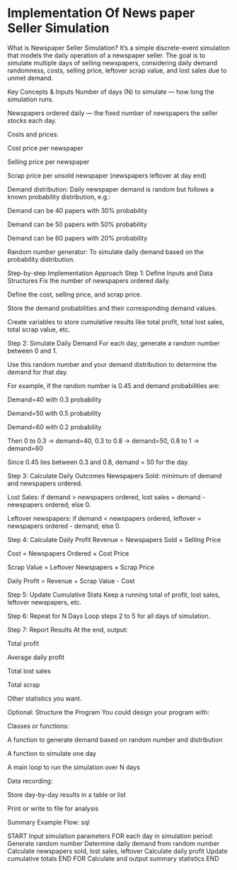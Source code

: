 # Implementation Of News paper Seller Simulation
What is Newspaper Seller Simulation?
It’s a simple discrete-event simulation that models the daily operation of a newspaper seller. The goal is to simulate multiple days of selling newspapers, considering daily demand randomness, costs, selling price, leftover scrap value, and lost sales due to unmet demand.

Key Concepts & Inputs
Number of days (N) to simulate — how long the simulation runs.

Newspapers ordered daily — the fixed number of newspapers the seller stocks each day.

Costs and prices:

Cost price per newspaper

Selling price per newspaper

Scrap price per unsold newspaper (newspapers leftover at day end)

Demand distribution: Daily newspaper demand is random but follows a known probability distribution, e.g.:

Demand can be 40 papers with 30% probability

Demand can be 50 papers with 50% probability

Demand can be 60 papers with 20% probability

Random number generator: To simulate daily demand based on the probability distribution.

Step-by-step Implementation Approach
Step 1: Define Inputs and Data Structures
Fix the number of newspapers ordered daily.

Define the cost, selling price, and scrap price.

Store the demand probabilities and their corresponding demand values.

Create variables to store cumulative results like total profit, total lost sales, total scrap value, etc.

Step 2: Simulate Daily Demand
For each day, generate a random number between 0 and 1.

Use this random number and your demand distribution to determine the demand for that day.

For example, if the random number is 0.45 and demand probabilities are:

Demand=40 with 0.3 probability

Demand=50 with 0.5 probability

Demand=60 with 0.2 probability

Then 0 to 0.3 → demand=40, 0.3 to 0.8 → demand=50, 0.8 to 1 → demand=60

Since 0.45 lies between 0.3 and 0.8, demand = 50 for the day.

Step 3: Calculate Daily Outcomes
Newspapers Sold: minimum of demand and newspapers ordered.

Lost Sales: if demand > newspapers ordered, lost sales = demand - newspapers ordered; else 0.

Leftover newspapers: if demand < newspapers ordered, leftover = newspapers ordered - demand; else 0.

Step 4: Calculate Daily Profit
Revenue = Newspapers Sold × Selling Price

Cost = Newspapers Ordered × Cost Price

Scrap Value = Leftover Newspapers × Scrap Price

Daily Profit = Revenue + Scrap Value - Cost

Step 5: Update Cumulative Stats
Keep a running total of profit, lost sales, leftover newspapers, etc.

Step 6: Repeat for N Days
Loop steps 2 to 5 for all days of simulation.

Step 7: Report Results
At the end, output:

Total profit

Average daily profit

Total lost sales

Total scrap

Other statistics you want.

Optional: Structure the Program
You could design your program with:

Classes or functions:

A function to generate demand based on random number and distribution

A function to simulate one day

A main loop to run the simulation over N days

Data recording:

Store day-by-day results in a table or list

Print or write to file for analysis

Summary Example Flow:
sql

START
Input simulation parameters
FOR each day in simulation period:
    Generate random number
    Determine daily demand from random number
    Calculate newspapers sold, lost sales, leftover
    Calculate daily profit
    Update cumulative totals
END FOR
Calculate and output summary statistics
END
